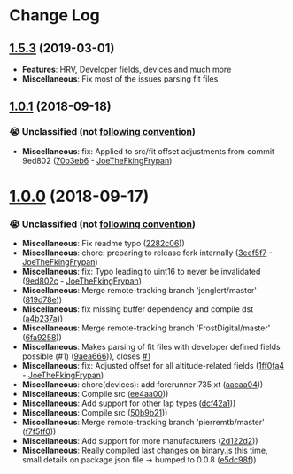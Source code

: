 # Change Log

<a name="1.5.2"></a>
## [1.5.3](https://github.com/jimmykane/fit-parser/compare/v1.0.0...v1.5.3) (2019-03-01)
* **Features**: HRV, Developer fields, devices and much more
* **Miscellaneous**: Fix most of the issues parsing fit files

<a name="1.0.1"></a>
## [1.0.1](https://github.com/pierremtb/easy-fit/compare/v1.0.0...v1.0.1) (2018-09-18)


### 😭 Unclassified (not [following convention](https://github.com/sportheroes/bk-conventional-changelog#types-of-commits))

* **Miscellaneous**: fix: Applied to src/fit offset adjustments from commit 9ed802 ([70b3eb6](https://github.com/pierremtb/easy-fit/commit/70b3eb6) - [JoeTheFkingFrypan](https://github.com/JoeTheFkingFrypan))



<a name="1.0.0"></a>
# [1.0.0](https://github.com/pierremtb/easy-fit/compare/0.0.7...1.0.0) (2018-09-17)


### 😭 Unclassified (not [following convention](https://github.com/sportheroes/bk-conventional-changelog#types-of-commits))

* **Miscellaneous**: Fix readme typo ([2282c06](https://github.com/pierremtb/easy-fit/commit/2282c06)))
* **Miscellaneous**: chore: preparing to release fork internally ([3eef5f7](https://github.com/pierremtb/easy-fit/commit/3eef5f7) - [JoeTheFkingFrypan](https://github.com/JoeTheFkingFrypan))
* **Miscellaneous**: fix: Typo leading to uint16 to never be invalidated ([9ed802c](https://github.com/pierremtb/easy-fit/commit/9ed802c) - [JoeTheFkingFrypan](https://github.com/JoeTheFkingFrypan))
* **Miscellaneous**: Merge remote-tracking branch 'jenglert/master' ([819d78e](https://github.com/pierremtb/easy-fit/commit/819d78e)))
* **Miscellaneous**: fix missing buffer dependency and compile dst ([a4b237a](https://github.com/pierremtb/easy-fit/commit/a4b237a)))
* **Miscellaneous**: Merge remote-tracking branch 'FrostDigital/master' ([6fa9258](https://github.com/pierremtb/easy-fit/commit/6fa9258)))
* **Miscellaneous**: Makes parsing of fit files with developer defined fields possible (#1) ([9aea666](https://github.com/pierremtb/easy-fit/commit/9aea666))), closes [#1](https://github.com/pierremtb/easy-fit/issues/1)
* **Miscellaneous**: fix: Adjusted offset for all altitude-related fields ([1ff0fa4](https://github.com/pierremtb/easy-fit/commit/1ff0fa4) - [JoeTheFkingFrypan](https://github.com/JoeTheFkingFrypan))
* **Miscellaneous**: chore(devices): add forerunner 735 xt ([aacaa04](https://github.com/pierremtb/easy-fit/commit/aacaa04)))
* **Miscellaneous**: Compile src ([ee4aa00](https://github.com/pierremtb/easy-fit/commit/ee4aa00)))
* **Miscellaneous**: Add support for other lap types ([dcf42a1](https://github.com/pierremtb/easy-fit/commit/dcf42a1)))
* **Miscellaneous**: Compile src ([50b9b21](https://github.com/pierremtb/easy-fit/commit/50b9b21)))
* **Miscellaneous**: Merge remote-tracking branch 'pierremtb/master' ([f7f5ff0](https://github.com/pierremtb/easy-fit/commit/f7f5ff0)))
* **Miscellaneous**: Add support for more manufacturers ([2d122d2](https://github.com/pierremtb/easy-fit/commit/2d122d2)))
* **Miscellaneous**: Really compiled last changes on binary.js this time, small details on package.json file -> bumped to 0.0.8 ([e5dc98f](https://github.com/pierremtb/easy-fit/commit/e5dc98f)))
